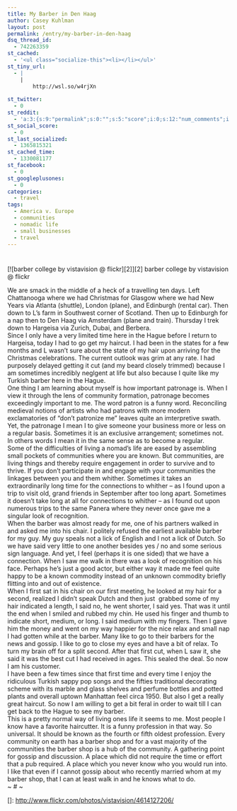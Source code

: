 ```yaml
---
title: My Barber in Den Haag
author: Casey Kuhlman
layout: post
permalink: /entry/my-barber-in-den-haag
dsq_thread_id:
  - 742263359
st_cached:
  - '<ul class="socialize-this"><li></li></ul>'
st_tiny_url:
  - |
    |
        http://wsl.so/w4rjXn
        
st_twitter:
  - 0
st_reddit:
  - 'a:3:{s:9:"permalink";s:0:"";s:5:"score";i:0;s:12:"num_comments";i:0;}'
st_social_score:
  - 0
st_last_socialized:
  - 1365815321
st_cached_time:
  - 1330081177
st_facebook:
  - 0
st_googleplusones:
  - 0
categories:
  - travel
tags:
  - America v. Europe
  - communities
  - nomadic life
  - small businesses
  - travel
---
```

# 

[![barber college by vistavision @ flickr][2]][2]
barber college by vistavision @ flickr

We are smack in the middle of a heck of a travelling ten days. Left Chattanooga where we had Christmas for Glasgow where we had New Years via Atlanta (shuttle), London (plane), and Edinburgh (rental car). Then down to L’s farm in Southwest corner of Scotland. Then up to Edinburgh for a nap then to Den Haag via Amsterdam (plane and train). Thursday I trek down to Hargeisa via Zurich, Dubai, and Berbera.  
Since I only have a very limited time here in the Hague before I return to Hargeisa, today I had to go get my haircut. I had been in the states for a few months and L wasn’t sure about the state of my hair upon arriving for the Christmas celebrations. The current outlook was grim at any rate. I had purposely delayed getting it cut (and my beard closely trimmed) because I am sometimes incredibly neglgent at life but also because I quite like my Turkish barber here in the Hague.  
One thing I am learning about myself is how important patronage is. When I view it through the lens of community formation, patronage becomes exceedingly important to me. The word patron is a funny word. Reconciling medieval notions of artists who had patrons with more modern exclamatories of “don’t patronize me” leaves quite an imterpretive swath. Yet, the patronage I mean I to give someone your business more or less on a regular basis. Sometimes it is an exclusive arrangement; sometimes not. In others words I mean it in the same sense as to become a regular.  
Some of the difficulties of living a nomad’s life are eased by assembling small pockets of communities where you are known. But communities, are living things and thereby require engagement in order to survive and to thrive. If you don’t participate in and engage with your communities the linkages between you and them whither. Sometimes it takes an extraordinarily long time for the connections to whither – as I found upon a trip to visit old, grand friends in September after too long apart. Sometimes it doesn’t take long at all for connections to whither – as I found out upon numerous trips to the same Panera where they never once gave me a singular look of recognition.  
When the barber was almost ready for me, one of his partners walked in and asked me into his chair. I politely refused the earliest available barber for my guy. My guy speals not a lick of English and I not a lick of Dutch. So we have said very little to one another besides yes / no and some serious sign language. And yet, I feel (perhaps it is one sided) that we have a connection. When I saw me walk in there was a look of recognition on his face. Perhaps he’s just a good actor, but either way it made me feel quite happy to be a known commodity instead of an unknown commodity briefly flitting into and out of existence.  
When I first sat in his chair on our first meeting, he looked at my hair for a second, realized I didn’t speak Dutch and then just  grabbed some of my hair indicated a length, I said no, he went shorter, I said yes. That was it until the end when I smiled and rubbed my chin. He used his finger and thumb to indicate short, medium, or long. I said medium with my fingers. Then I gave him the money and went on my way happier for the nice relax and small nap I had gotten while at the barber. Many like to go to their barbers for the news and gossip. I like to go to close my eyes and have a bit of relax. To turn my brain off for a split second. After that first cut, when L saw it, she said it was the best cut I had received in ages. This sealed the deal. So now I am his customer.  
I have been a few times since that first time and every time I enjoy the ridiculous Turkish sappy pop songs and the fifties traditional decorating scheme with its marble and glass shelves and perfume bottles and potted plants and overall uptown Manhattan feel circa 1950. But also I get a really great haircut. So now I am willing to get a bit feral in order to wait till I can get back to the Hague to see my barber.  
This is a pretty normal way of living ones life it seems to me. Most people I know have a favorite haircutter. It is a funny profession in that way. So universal. It should be known as the fourth or fifth oldest profession. Every community on earth has a barber shop and for a vast majority of the communities the barber shop is a hub of the community. A gathering point for gossip and discussion. A place which did not require the time or effort that a pub required. A place which you never know who you would run into. I like that even if I cannot gossip about who recently married whom at my barber shop, that I can at least walk in and he knows what to do.  
~ # ~

 []: http://www.flickr.com/photos/vistavision/4614127206/
